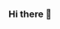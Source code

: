 ### Hi there 👋

<!--
**altissimoray/altissimoray** is a ✨ _special_ ✨ repository because its `README.md` (this file) appears on your GitHub profile.

Here are some ideas to get you started:

- 🔭 I’m currently working on learning how to code!
- 🌱 I’m currently learning... how to code, lol.
- 👯 I’m looking to collaborate on: I don't know yet!
- 🤔 I’m looking for help with: not even sure yet, honestly.
- 💬 Ask me about: Why I am learning these skills.
- 📫 How to reach me: Can you message on here? I don't even know yet.
- 😄 Pronouns: She/They
- ⚡ Fun fact: I can wiggle my ears :O 
-->
